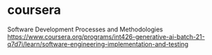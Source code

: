 # coursera
Software Development Processes and Methodologies
https://www.coursera.org/programs/int426-generative-ai-batch-21-q7d7i/learn/software-engineering-implementation-and-testing
